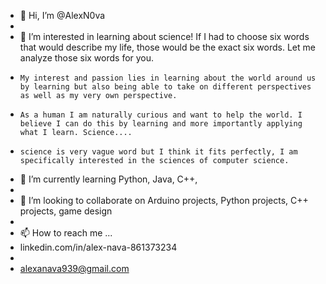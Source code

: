 - 👋 Hi, I’m @AlexN0va
- 
- 👀 I’m interested in learning about science! If I had to choose six words that would describe my life, those would be the exact six words. Let me analyze those six words for you.
-     My interest and passion lies in learning about the world around us by learning but also being able to take on different perspectives as well as my very own perspective. 
-     As a human I am naturally curious and want to help the world. I believe I can do this by learning and more importantly applying what I learn. Science.... 
-     science is very vague word but I think it fits perfectly, I am specifically interested in the sciences of computer science. 

- 🌱 I’m currently learning Python, Java, C++,  
- 
- 💞️ I’m looking to collaborate on Arduino projects, Python projects, C++ projects, game design
- 
- 📫 How to reach me ...
- linkedin.com/in/alex-nava-861373234
-
- alexanava939@gmail.com

<!---
AlexN0va/AlexN0va is a ✨ special ✨ repository because its `README.md` (this file) appears on your GitHub profile.
You can click the Preview link to take a look at your changes.
--->
